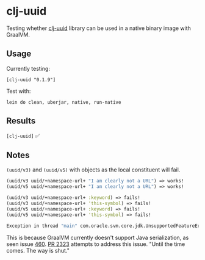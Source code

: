 # clj-uuid

Testing whether [clj-uuid](https://github.com/danlentz/clj-uuid) library can be used in a native binary image with GraalVM.

## Usage

Currently testing:

    [clj-uuid "0.1.9"]

Test with:

    lein do clean, uberjar, native, run-native

## Results
`[clj-uuid]` :white_check_mark:

## Notes
`(uuid/v3)` and `(uuid/v5)` with objects as the local constituent will fail. 

```clojure
(uuid/v3 uuid/+namespace-url+ "I am clearly not a URL") => works!
(uuid/v5 uuid/+namespace-url+ "I am clearly not a URL") => works!

(uuid/v3 uuid/+namespace-url+ :keyword) => fails!
(uuid/v3 uuid/+namespace-url+ 'this-symbol) => fails!
(uuid/v5 uuid/+namespace-url+ :keyword) => fails!
(uuid/v5 uuid/+namespace-url+ 'this-symbol) => fails!
```

```bash
Exception in thread "main" com.oracle.svm.core.jdk.UnsupportedFeatureError: ObjectOutputStream.writeObject()
```

This is because GraalVM currently doesn't support Java serialization, as seen issue [460](https://github.com/oracle/graal/issues/460). [PR 2323](https://github.com/oracle/graal/pull/2323) attempts to address this issue. "Until the time comes. The way is shut." 